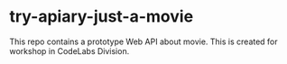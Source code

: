 # try-apiary-just-a-movie

This repo contains a prototype Web API about movie. This is created for workshop in CodeLabs Division. 
